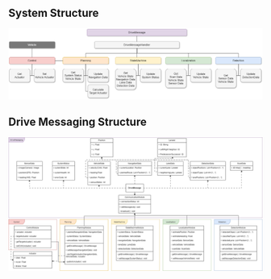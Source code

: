 ## System Structure

<img src="https://github.com/inha-cvl/mobinha-racing/blob/draw.io/document/Structure.png"/>

## Drive Messaging Structure

<img src="https://github.com/inha-cvl/mobinha-racing/blob/draw.io/document/DriveMessaging.png"/>
